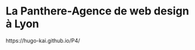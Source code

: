 <h1 font-size:16px>La Panthere-Agence de web design à Lyon</h1>
<p>https://hugo-kai.github.io/P4/</p>

